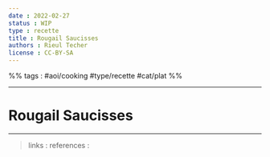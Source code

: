 ```yaml
---
date : 2022-02-27
status : WIP
type : recette
title : Rougail Saucisses
authors : Rieul Techer
license : CC-BY-SA
---
```


%% tags : #aoi/cooking #type/recette #cat/plat %% 

---

Rougail Saucisses
===


---
> links : 
> references : 